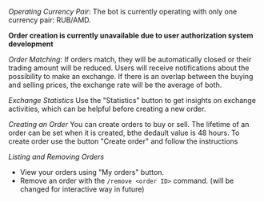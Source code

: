 *Operating Currency Pair*: The bot is currently operating with only one currency pair: RUB/AMD.

**Order creation is currently unavailable due to user authorization system development**

*Order Matching*: If orders match, they will be automatically closed or their trading amount will be reduced. Users will receive notifications about the possibility to make an exchange. If there is an overlap between the buying and selling prices, the exchange rate will be the average of both.

*Exchange Statistics*
Use the "Statistics" button to get insights on exchange activities, which can be helpful before creating a new order.

*Creating an Order*
You can create orders to buy or sell. The lifetime of an order can be set when it is created, bthe dedault value is 48 hours.
To create order use the button "Create order" and follow the instructions

*Listing and Removing Orders*
- View your orders using "My orders" button.
- Remove an order with the `/remove <order ID>` command. (will be changed for interactive way in future)